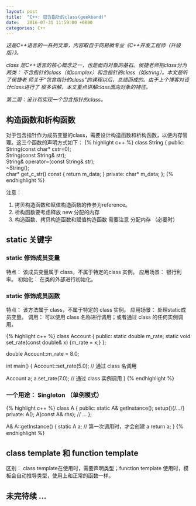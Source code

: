 ```yaml
---
layout: post
title:  "C++: 包含指针的class(geekband)"
date:   2016-07-31 11:59:00 +0800
categories: C++
---
```


*这是C++语言的一系列文章，内容取自于网易微专业《C++开发工程师（升级版）》。*

*class 是C++语言的核心概念之一，也是面向对象的基石。侯捷老师把class分为两类：*
*不含指针的class（如complex）和含指针的class（如string）。本文是听了侯捷老*
*师关于“包含指针的class”的课程以后，总结而成的。由于上个博客对设计class进行了*
*很多讲解，本文重点讲解class面向对象的特征。*

*第二周：设计和实现一个包含指针的class。*

## 构造函数和析构函数
对于包含指针作为成员变量的class，需要设计构造函数和析构函数，以便内存管理。这三个函数的声明方式如下：
{% highlight c++ %}
class String
{
public:                                 
   String(const char* cstr=0);                     
   String(const String& str);                    
   String& operator=(const String& str);         
   ~String();                                    
   char* get_c_str() const { return m_data; }
private:
   char* m_data;
};
{% endhighlight %}

注意： 

1. 拷贝构造函数和赋值构造函数的传参为reference。
2. 析构函数要考虑释放 new 分配的内存
3. 构造函数、拷贝构造函数和赋值构造函数 需要注意 分配内存 （必要时）

## static 关键字

### static 修饰成员变量
特点： 该成员变量属于 class，不属于特定的class 实例。
应用场景： 银行利率。
初始化： 在类的外部进行初始化。

### static 修饰成员函数
特点： 该方法属于 class，不属于特定的 class 实例。
应用场景： 处理static成员变量。
调用： 可以使用 class 名称进行调用；或者通过 class 的任何实例调用。

{% highlight c++ %}
class Account
{
public:
    static double m_rate;
    static void set_rate(const double& x) {m_rate = x;}
};

double Account::m_rate = 8.0;

int main() {
  Account::set_rate(5.0);  // 通过 class 名调用

  Account a;
  a.set_rate(7.0);  // 通过 class 实例调用
}
{% endhighlight %}

### 一个用途： Singleton （单例模式）

{% highlight c++ %}
class A
{
public:
    static A& getInstance();
    setup(){/*...*/}
private:
    A();
    A(const A& rhs);
    // ...
};

A& A::getInstance() {
  static A a;  // 第一次调用时，才会创建 a
  return a;
}
{% endhighlight %}

## class template 和 function template
区别： class template在使用时，需要声明类型；function template 使用时，模板会自动推导类型，使用上和正常的函数一样。

## 未完待续 ...